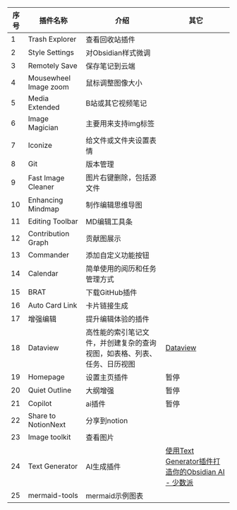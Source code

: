 
| 序号  | 插件名称                  | 介绍                                   | 其它                                                                                                                  |
| --- | --------------------- | ------------------------------------ | ------------------------------------------------------------------------------------------------------------------- |
| 1   | Trash Explorer        | 查看回收站插件                              |                                                                                                                     |
| 2   | Style Settings        | 对Obsidian样式微调                        |                                                                                                                     |
| 3   | Remotely Save         | 保存笔记到云端                              |                                                                                                                     |
| 4   | Mousewheel Image zoom | 鼠标调整图像大小                             |                                                                                                                     |
| 5   | Media Extended        | B站或其它视频笔记                            |                                                                                                                     |
| 6   | Image Magician        | 主要用来支持img标签                          |                                                                                                                     |
| 7   | Iconize               | 给文件或文件夹设置表情                          |                                                                                                                     |
| 8   | Git                   | 版本管理                                 |                                                                                                                     |
| 9   | Fast Image Cleaner    | 图片右键删除，包括源文件                         |                                                                                                                     |
| 10  | Enhancing Mindmap     | 制作编辑思维导图                             |                                                                                                                     |
| 11  | Editing Toolbar       | MD编辑工具条                              |                                                                                                                     |
| 12  | Contribution Graph    | 贡献图展示                                |                                                                                                                     |
| 13  | Commander             | 添加自定义功能按钮                            |                                                                                                                     |
| 14  | Calendar              | 简单使用的阅历和任务管理方式                       |                                                                                                                     |
| 15  | BRAT                  | 下载GitHub插件                           |                                                                                                                     |
| 16  | Auto Card Link        | 卡片链接生成                               |                                                                                                                     |
| 17  | 增强编辑                  | 提升编辑体验的插件                            |                                                                                                                     |
| 18  | Dataview              | 高性能的索引笔记文件，并创建复杂的查询视图，如表格、列表、任务、日历视图 | [Dataview](https://pkmer.cn/Pkmer-Docs/10-obsidian/obsidian%E7%A4%BE%E5%8C%BA%E6%8F%92%E4%BB%B6/dataview/dataview/) |
| 19  | Homepage              | 设置主页插件                               | 暂停                                                                                                                  |
| 20  | Quiet Outline         | 大纲增强                                 | 暂停                                                                                                                  |
| 21  | Copilot               | ai插件                                 | 暂停                                                                                                                  |
| 22  | Share to NotionNext   | 分享到notion                            |                                                                                                                     |
| 23  | Image toolkit         | 查看图片                                 |                                                                                                                     |
| 24  | Text Generator        | AI生成插件                               | [使用Text Generator插件打造你的Obsidian AI - 少数派](https://sspai.com/post/86682)                                             |
| 25  | mermaid-tools         | mermaid示例图表                          |                                                                                                                     |


